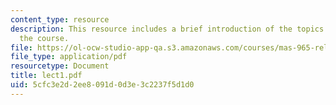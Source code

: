 ```yaml
---
content_type: resource
description: This resource includes a brief introduction of the topics included in
  the course.
file: https://ol-ocw-studio-app-qa.s3.amazonaws.com/courses/mas-965-relational-machines-spring-2005/5cfc3e2d2ee8091d0d3e3c2237f5d1d0_lect1.pdf
file_type: application/pdf
resourcetype: Document
title: lect1.pdf
uid: 5cfc3e2d-2ee8-091d-0d3e-3c2237f5d1d0
---
```

